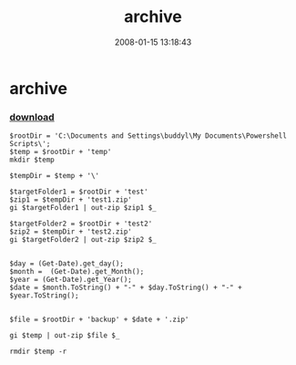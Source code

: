 ﻿---
pid:            113
parent:         0
children:       
poster:         percent20
title:          archive
date:           2008-01-15 13:18:43
description:    
format:         posh
---

# archive

### [download](113.ps1)  



```posh
$rootDir = 'C:\Documents and Settings\buddyl\My Documents\Powershell Scripts\';
$temp = $rootDir + 'temp'
mkdir $temp

$tempDir = $temp + '\'

$targetFolder1 = $rootDir + 'test'
$zip1 = $tempDir + 'test1.zip'
gi $targetFolder1 | out-zip $zip1 $_

$targetFolder2 = $rootDir + 'test2'
$zip2 = $tempDir + 'test2.zip'
gi $targetFolder2 | out-zip $zip2 $_


$day = (Get-Date).get_day();
$month =  (Get-Date).get_Month();
$year = (Get-Date).get_Year();
$date = $month.ToString() + "-" + $day.ToString() + "-" + $year.ToString();


$file = $rootDir + 'backup' + $date + '.zip'

gi $temp | out-zip $file $_

rmdir $temp -r
```
